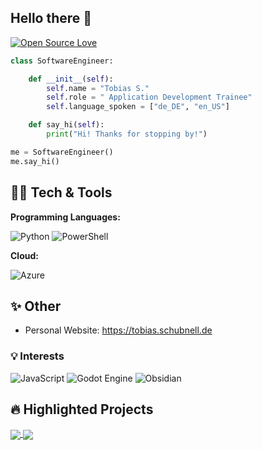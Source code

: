 ## Hello there 👋

[![Open Source Love](https://badges.frapsoft.com/os/v1/open-source.svg?v=102)](https://github.com/ellerbrock/open-source-badge/)

```python
class SoftwareEngineer:

    def __init__(self):
        self.name = "Tobias S."
        self.role = " Application Development Trainee"
        self.language_spoken = ["de_DE", "en_US"]

    def say_hi(self):
        print("Hi! Thanks for stopping by!")

me = SoftwareEngineer()
me.say_hi()
```

## 👨‍💻 Tech & Tools

**Programming Languages:**

![Python](https://img.shields.io/badge/python-3670A0?style=for-the-badge&logo=python&logoColor=ffdd54) ![PowerShell](https://img.shields.io/badge/PowerShell-%235391FE.svg?style=for-the-badge&logo=powershell&logoColor=white)

**Cloud:**

![Azure](https://img.shields.io/badge/azure-%230072C6.svg?style=for-the-badge&logo=microsoftazure&logoColor=white) 

## ✨ Other

- Personal Website: https://tobias.schubnell.de


### 💡 Interests

![JavaScript](https://img.shields.io/badge/javascript-%23323330.svg?style=for-the-badge&logo=javascript&logoColor=%23F7DF1E) ![Godot Engine](https://img.shields.io/badge/GODOT-%23FFFFFF.svg?style=for-the-badge&logo=godot-engine) ![Obsidian](https://img.shields.io/badge/Obsidian-%23483699.svg?style=for-the-badge&logo=obsidian&logoColor=white)

## 🔥 Highlighted Projects

<a href="https://github.com/tsch1198/Arduino-RS485-AP">
  <img align="center" src="https://github-readme-stats.vercel.app/api/pin/?username=tsch1198&repo=Arduino-RS485-AP&show_icons=true&line_height=27&title_color=6aa6f8&text_color=8a919a&icon_color=6aa6f8&bg_color=22272e"/>
</a>

<a href="https://github.com/tsch1198/Calculator">
  <img align="center" src="https://github-readme-stats.vercel.app/api/pin/?username=tsch1198&repo=Calculator&show_icons=true&line_height=27&title_color=6aa6f8&text_color=8a919a&icon_color=6aa6f8&bg_color=22272e"/>
</a>


<!--
**tsch1198/tsch1198** is a ✨ _special_ ✨ repository because its `README.md` (this file) appears on your GitHub profile.

Stash for later:
![tsch1198's GitHub stats](https://github-readme-stats.vercel.app/api?username=tsch1198&show_icons=true&bg_color=00000000)


also thanks https://github.com/Zhenye-Na for the Readme inspo. Its really great
-->
